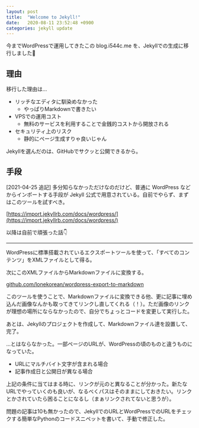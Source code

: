 ```yaml
---
layout: post
title:  "Welcome to Jekyll!"
date:   2020-08-11 23:52:48 +0900
categories: jekyll update
---
```


今までWordPressで運用してきたこの blog.i544c.me を、Jekyllでの生成に移行しました:clap:

## 理由
移行した理由は...
- リッチなエディタに馴染めなかった
  - やっぱりMarkdownで書きたい
- VPSでの運用コスト
  - 無料のサービスを利用することで金銭的コストから開放される
- セキュリティ上のリスク
  - 静的にページ生成すりゃ良いじゃん

Jekyllを選んだのは、GitHubでサクッと公開できるから。


## 手段
[2021-04-25 追記]
多分知らなかっただけなのだけど、普通に WordPress などからインポートする手段が Jekyll 公式で用意されている。自前でやらず、まずはこのツールを試すべき。

[https://import.jekyllrb.com/docs/wordpress/](https://import.jekyllrb.com/docs/wordpress/)

以降は自前で頑張った話👇

---

WordPressに標準搭載されているエクスポートツールを使って、「すべてのコンテンツ」をXMLファイルとして得る。

次にこのXMLファイルからMarkdownファイルに変換する。

[github.com/lonekorean/wordpress-export-to-markdown](https://github.com/lonekorean/wordpress-export-to-markdown/)

このツールを使うことで、Markdownファイルに変換できる他、更に記事に埋め込んだ画像なんかも取ってきてリンクし直してくれる（！）。ただ画像のリンクが理想の場所にならなかったので、自分でちょっとコードを変更して実行した。

あとは、Jekyllのプロジェクトを作成して、Markdownファイル達を設置して、完了。


...とはならなかった。一部ページのURLが、WordPressの頃のものと違うものになっていた。
- URLにマルチバイト文字が含まれる場合
- 記事作成日と公開日が異なる場合

上記の条件に当てはまる時に、リンクが元のと異なることが分かった。新たなURLでやっていくのも良いが、なるべくパスはそのままにしておきたい。リンクとかされていたら困ることになるし（まぁリンクされてないと思うが）。

問題の記事は10も無かったので、JekyllでのURLとWordPressでのURLをチェックする簡単なPythonのコードスニペットを書いて、手動で修正した。
